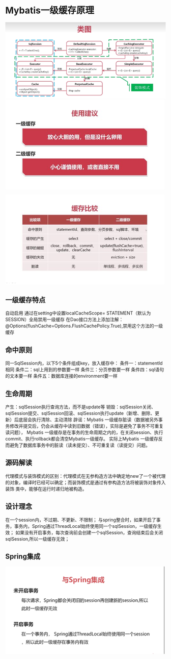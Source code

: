 # Mybatis一级缓存原理
<div>
	<img src="_v_images/20230714214647389_21509.png" alt="Editor"/>
<img src="_v_images/20230714215342300_2168.png">
	
</div>

![](_v_images/20230714215400080_30121.png)
## 一级缓存特点
自动启用
通过在setting中设置localCacheScope= STATEMENT（默认为SESSION）全局禁用一级缓存
在Dao接口方法上添加注解：@Options(flushCache=Options.FlushCachePolicy.True),禁用这个方法的一级缓存

## 命中原则
同一SqlSession内，以下5个条件组成key，放入缓存中：
条件一：statementId相同
条件二：sql上用到的参数要一样
条件三：分页参数要一样 
条件四：sql语句的文本要一样
条件五：数据库连接的environment要一样
## 生命周期
产生：sqlSession执行查询方法，而不是update等
销毁：sqlSession关闭、sqlSession提交、sqlSession回滚、sqlSession执行update（新增、删除、更新）后底层会执行清除、主动清除
辟谣：Mybatis 一级缓存脏读（数据被另外事务修改并提交后，仍会从缓存中读到旧数据（错误），实际是避免了事务不可重复读问题）， Mybatis 一级缓存是在事务的生命周期之内的，在关闭session、执行commit、执行rollback都会清空Mybatis一级缓存。 实际上Mybatis 一级缓存反而避免了数据库事务中的脏读（读未提交）、不可重复读（读提交）问题。
## 源码解读
代理模式与装饰模式的区别：代理模式在无参构造方法中确定地new了一个被代理的对象，编译时已经可以确定；而装饰模式是通过有参构造方法将被装饰对象传入装饰 类中，能够在运行时递归地被构造。
## 设计理念
在一个session内，不过期、不更新、不限制；
与spring整合时，如果开启了事务，事务内，Spring通过ThreadLocal始终使用同一个sqlSession，一级缓存生效； 如果没有开启事务，每次查询前会创建一个sqlSession，查询结束后会关闭sqlSession,所以一级缓存无效； 
## Spring集成
![](_v_images/20230714215752214_555.png)
